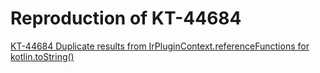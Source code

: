 # Reproduction of KT-44684

[KT-44684 Duplicate results from IrPluginContext.referenceFunctions for kotlin.toString()](https://youtrack.jetbrains.com/issue/KT-44684/Duplicate-results-from-IrPluginContext.referenceFunctions-for-kotlin.toString)
